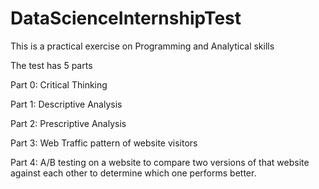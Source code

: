 # DataScienceInternshipTest

This is a practical exercise on Programming and Analytical skills

The test has 5 parts

Part 0: Critical Thinking

Part 1: Descriptive Analysis

Part 2: Prescriptive Analysis

Part 3: Web Traffic pattern of website visitors

Part 4: A/B testing on a website to compare two versions of that website  against each other to determine which one performs better.

